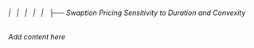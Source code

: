 ###### |   |   |   |   |   ├── Swaption Pricing Sensitivity to Duration and Convexity

*Add content here*